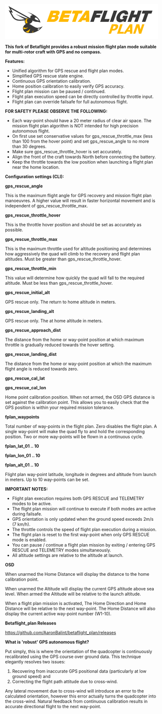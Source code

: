 ![Betaflight](docs/assets/images/betaflightplan.png)

**This fork of Betaflight provides a robust mission flight plan mode suitable for multi-rotor craft with GPS and no compass.**

**Features:**
- Unified algorithm for GPS rescue and flight plan modes.
- Simplified GPS rescue state engine.
- Continuous GPS orientation calibration.
- Home position calibration to easily verify GPS accuracy.
- Flight plan mission can be paused / continued.
- Flight plan execution speed can be directly controlled by throttle input.
- Flight plan can override failsafe for full autonomous flight.

**FOR SAFETY PLEASE OBSERVE THE FOLLOWING:**

- Each way-point should have a 20 meter radius of clear air space.  The mission flight plan algorithm is NOT intended for high precision autonomous flight.
- On first use set conservative values for gps_rescue_throttle_max  (less than 100 from the hover point) and set gps_rescue_angle to no more than 30 degrees.
- Make sure gps_rescue_throttle_hover is set accurately.
- Align the front of the craft towards North before connecting the battery.
- Keep the throttle towards the low position when launching a flight plan near the home location.

**Configuration settings (CLI):**

**gps_rescue_angle**

This is the maximum flight angle for GPS recovery and mission flight plan manoeuvres.  A higher value will result in faster horizontal movement and is independent of  gps_rescue_throttle_max.

**gps_rescue_throttle_hover**

This is the throttle hover position and should be set as accurately as possible.

**gps_rescue_throttle_max**

This is the maximum throttle used  for altitude positioning and determines how aggressively the quad will climb to the recovery and flight plan altitudes. Must be greater than gps_rescue_throttle_hover.

**gps_rescue_throttle_min**

This value will determine how quickly the quad will fall to the required altitude. Must be less than gps_rescue_throttle_hover.

**gps_rescue_initial_alt**

GPS rescue only.  The return to home altitude in meters.

**gps_rescue_landing_alt**

GPS rescue only.  The at home altitude in meters.

**gps_rescue_approach_dist**

The distance from the home or way-point position at which maximum throttle is gradually reduced towards the hover setting.

**gps_rescue_landing_dist**

The distance from the home or way-point position at which the maximum flight angle is reduced towards zero.

**gps_rescue_cal_lat**

**gps_rescue_cal_lon**

Home point calibration position.  When not armed, the OSD GPS distance is set against the calibration point. This allows you to easily check that the GPS position is within your required mission tolerance.

**fplan_waypoints**

Total number of way-points in the flight plan.  Zero disables the flight plan. A single way-point will make the quad fly to and hold the corresponding position. Two or more way-points will be flown in a continuous cycle.

**fplan_lat_01 .. 10**

**fplan_lon_01 .. 10**

**fplan_alt_01 .. 10**

Flight plan way-point latitude, longitude in degrees and altitude from launch in meters. Up to 10 way-points can be set.

**IMPORTANT NOTES:**

- Flight plan execution requires both GPS RESCUE and TELEMETRY modes to be active.
- The flight plan mission will continue to execute if both modes are active during failsafe.
- GPS orientation is only updated when the ground speed exceeds 2m/s (7 km/h).
- The throttle controls the speed of flight plan execution during a mission.
- The flight plan is reset to the first way-point when only GPS RESCUE mode is enabled.
- You can pause / continue a flight plan mission by exiting / entering GPS RESCUE and TELEMETRY modes simultaneously.
- All altitude settings are relative to the altitude at launch.

**OSD**

When unarmed the Home Distance will display the distance to the home calibration point.

When unarmed the Altitude will display the current GPS altitude above sea level. When armed the Altitude will be relative to the launch altitude.

When a flight plan mission is activated, The Home Direction and Home Distance will be relative to the next way-point.  The Home Distance will also display the current active way-point number (W1-10).

**Betaflight_plan Releases**

https://github.com/AaronBalint/betaflight_plan/releases



**What is 'robust' GPS autonomous flight?**

Put simply, this is where the orientation of the quadcopter is continuously recalibrated using the GPS course over ground data. This technique elegantly resolves two issues:
1) Recovering from inaccurate GPS positional data (particularly at low ground speed) and
2) Correcting the flight path attitude due to cross-wind.

Any lateral movement due to cross-wind will introduce an error to the calculated orientation, however this error actually turns the quadcopter into the cross-wind.  Natural feedback from continuous calibration results in accurate directional flight to the next way-point.

